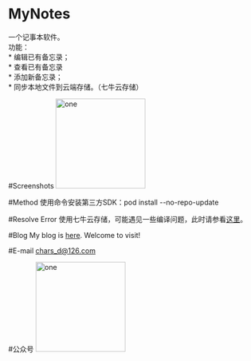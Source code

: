 # MyNotes
一个记事本软件。<br/>
功能：</br>
	* 编辑已有备忘录；</br>
    * 查看已有备忘录</br>
    * 添加新备忘录；</br>
    * 同步本地文件到云端存储。（七牛云存储）

#Screenshots
<img alt="one" src="https://raw.github.com/charsdavy/MyNotes/master/screenshots/about.gif" width="180">
&nbsp;&nbsp;

#Method
使用命令安装第三方SDK：pod install --no-repo-update

#Resolve Error
使用七牛云存储，可能遇见一些编译问题，此时请参看[这里](http://kb.qiniu.com/5t06228o)。

#Blog
My blog is [here](http://my.oschina.net/chars/blog). Welcome to visit!

#E-mail
chars_d@126.com

#公众号
<img alt="one" src="https://raw.github.com/charsdavy/MyNotes/master/screenshots/xiaoniu.png" width="180">
&nbsp;&nbsp;
